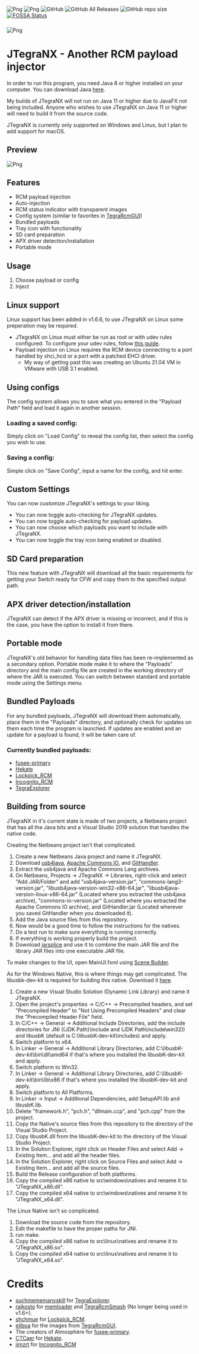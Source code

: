 ![Png](https://img.shields.io/badge/Platforms-Windows%20x86--x64%20Linux%20x86--x64-green)
![Png](https://img.shields.io/badge/Latest%20release-1.6.6-green)
![GitHub](https://img.shields.io/badge/License-GPL--2.0%20or%20later-green)
![GitHub All Releases](https://img.shields.io/github/downloads/dylwedma11748/JTegraNX/total)
![GitHub repo size](https://img.shields.io/github/repo-size/dylwedma11748/JTegraNX)
[![FOSSA Status](https://app.fossa.com/api/projects/git%2Bgithub.com%2Fdylwedma11748%2FJTegraNX.svg?type=small)](https://app.fossa.com/projects/git%2Bgithub.com%2Fdylwedma11748%2FJTegraNX?ref=badge_small)
###
![Png](src/ui/images/banner.png)
# JTegraNX - Another RCM payload injector

In order to run this program, you need Java 8 or higher installed on your computer. You can download Java [here](https://www.java.com/en/).

My builds of JTegraNX will not run on Java 11 or higher due to JavaFX not being included. Anyone who wishes to use JTegraNX on Java 11 or higher will need to build it from the source code.

JTegraNX is currently only supported on Windows and Linux, but I plan to add support for macOS.

## Preview
![Png](preview.png)

## Features
- RCM payload injection
- Auto-injection
- RCM status indicator with transparent images
- Config system (similar to favorites in [TegraRcmGUI](https://github.com/eliboa/TegraRcmGUI))
- Bundled payloads
- Tray icon with functionality
- SD card preparation
- APX driver detection/installation
- Portable mode

## Usage
1. Choose payload or config
2. Inject

## Linux support
Linux support has been added in v1.6.6, to use JTegraNX on Linux some preperation may be required.
- JTegraNX on Linux must either be run as root or with udev rules configured. To configure your udev rules, follow [this guide](https://nh-server.github.io/switch-guide/extras/adding_udev/).
- Payload injection on Linux requires the RCM device connecting to a port handled by xhci_hcd or a port with a patched EHCI driver.
  - My way of getting past this was creating an Ubuntu 21.04 VM in VMware with USB 3.1 enabled.

## Using configs
The config system allows you to save what you entered in the "Payload Path" field and load it again in another session.

### Loading a saved config:
Simply click on "Load Config" to reveal the config list, then select the config you wish to use.

### Saving a config:
Simple click on "Save Config", input a name for the config, and hit enter.

## Custom Settings
You can now customize JTegraNX's settings to your liking.
- You can now toggle auto-checking for JTegraNX updates.
- You can now toggle auto-checking for payload updates.
- You can now choose which payloads you want to include with JTegraNX.
- You can now toggle the tray icon being enabled or disabled.

## SD Card preparation
This new feature with JTegraNX will download all the basic requirements for getting your Switch ready for CFW and copy them to the specified output path.

## APX driver detection/installation
JTegraNX can detect if the APX driver is missing or incorrect, and if this is the case, you have the option to install it from there.

## Portable mode
JTegraNX's old behavior for handling data files has been re-implemented as a secondary option. Portable mode make it to where the "Payloads" directory and the main config file are created in the working directory of where the JAR is executed. You can switch between standard and portable mode using the Settings menu.

## Bundled Payloads
For any bundled payloads, JTegraNX will download them automatically, place them in the "Payloads" directory, and optionally check for updates on them each time the program is launched. If updates are enabled and an update for a payload is found, it will be taken care of.

### Currently bundled payloads:
- [fusee-primary](https://github.com/Atmosphere-NX/Atmosphere/releases)
- [Hekate](https://github.com/CTCaer/hekate)
- [Lockpick_RCM](https://github.com/shchmue/Lockpick_RCM)
- [Incognito_RCM](https://github.com/jimzrt/Incognito_RCM)
- [TegraExplorer](https://github.com/suchmememanyskill/TegraExplorer)

## Building from source
JTegraNX in it's current state is made of two projects, a Netbeans project that has all the Java bits and a Visual Studio 2019 solution that handles the native code.

Creating the Netbeans project isn't that complicated.
1. Create a new Netbeans Java project and name it JTegraNX.
2. Download [usb4java](https://github.com/usb4java/usb4java/releases), [Apache Commons IO](https://commons.apache.org/proper/commons-io/), and [GitHandler](https://github.com/dylwedma11748/GitHandler/releases).
3. Extract the usb4java and Apache Commons Lang archives.
4. On Netbeans, Projects -> JTegraNX -> Libraries, right-click and select "Add JAR/Folder" and add "usb4java-version.jar", "commons-lang3-version.jar", "libusb4java-version-win32-x86-64.jar", "libusb4java-version-linux-x86-64.jar" (Located where you extracted the usb4java archive), "commons-io-version.jar" (Located where you extracted the Apache Commons IO archive), and GitHandler.jar (Located wherever you saved GitHandler when you downloaded it).
5. Add the Java source files from this repository.
6. Now would be a good time to follow the instructions for the natives.
7. Do a test run to make sure everything is running correctly.
8. If everything is working properly build the project.
9. Download [jarsplice](http://www.java2s.com/Code/Jar/j/Downloadjarsplice040jar.htm) and use it to combine the main JAR file and the library JAR files into one executable JAR file.

To make changes to the UI, open MainUI.fxml using [Scene Builder](https://gluonhq.com/products/scene-builder/).

As for the Windows Native, this is where things may get complicated.
The libusbk-dev-kit is required for building this native. Download it [here](https://sourceforge.net/projects/libusbk/files/libusbK-release/3.0.7.0/).

1. Create a new Visual Studio Solution (Dynamic Link Library) and name it JTegraNX.
2. Open the project's properties -> C/C++ -> Precompiled headers, and set "Precompiled Header" to "Not Using Precompiled Headers" and clear the "Precompiled Header File" field.
3. In C/C++ -> General -> Additional Include Directories, add the include directories for JNI ((JDK Path)\include and (JDK Path\include\win32)) and libusbK (default is C:\libusbK-dev-kit\includes) and apply.
4. Switch platform to x64.
5. In Linker -> General -> Additional Library Directories, add C:\libusbK-dev-kit\bin\dll\amd64 if that's where you installed the libusbK-dev-kit and apply.
6. Switch platform to Win32.
7. In Linker -> General -> Additional Library Directories, add C:\libusbK-dev-kit\bin\lib\x86 if that's where you installed the libusbK-dev-kit and apply.
8. Switch platform to All Platforms.
9. In Linker -> Input -> Additional Dependencies, add SetupAPI.lib and libusbK.lib.
10. Delete "framework.h", "pch.h", "dllmain.ccp", and "pch.cpp" from the project.
11. Copy the Native's source files from this repository to the directory of the Visual Studio Project.
12. Copy libusbK.dll from the libusbK-dev-kit to the directory of the Visual Studio Project.
13. In the Solution Explorer, right click on Header Files and select Add -> Existing Item... and add all the header files.
14. In the Solution Explorer, right click on Source Files and select Add -> Existing Item... and add all the source files.
15. Build the Release configuration of both platforms.
16. Copy the compiled x86 native to src\windows\natives and rename it to "JTegraNX_x86.dll".
17. Copy the compiled x64 native to src\windows\natives and rename it to "JTegraNX_x64.dll".

The Linux Native isn't so complicated.
1. Download the source code from the repository.
2. Edit the makefile to have the proper paths for JNI.
3. run make.
4. Copy the compiled x86 native to src\linux\natives and rename it to "JTegraNX_x86.so".
5. Copy the compiled x64 native to src\linux\natives and rename it to "JTegraNX_x64.so".

# Credits
- [suchmememanyskill](https://github.com/suchmememanyskill) for [TegraExplorer](https://github.com/suchmememanyskill/TegraExplorer).
- [rajkosto](https://github.com/rajkosto) for [memloader](https://github.com/rajkosto/memloader) and [TegraRcmSmash](https://github.com/rajkosto/TegraRcmSmash) (No longer being used in v1.6+).
- [shchmue](https://github.com/shchmue) for [Lockpick_RCM](https://github.com/shchmue/Lockpick_RCM).
- [eliboa](https://github.com/eliboa) for the images from [TegraRcmGUI](https://github.com/eliboa/TegraRcmGUI).
- The creators of Atmosphère for [fusee-primary](https://github.com/Atmosphere-NX/Atmosphere/releases).
- [CTCaer](https://github.com/CTCaer) for [Hekate](https://github.com/CTCaer/hekate).
- [jimzrt](https://github.com/jimzrt) for [Incognito_RCM](https://github.com/jimzrt/Incognito_RCM)
